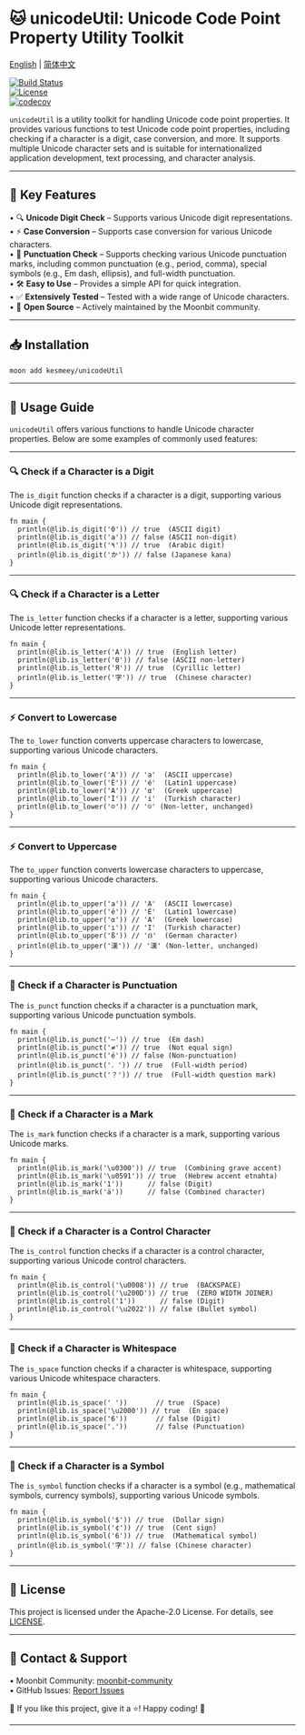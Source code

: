 # 🐱 unicodeUtil: Unicode Code Point Property Utility Toolkit

[English](https://github.com/moonbit-community/unicodeUtil/blob/master/README.md) | [简体中文](https://github.com/moonbit-community/unicodeUtil/blob/master/README_zh_CN.md)

[![Build Status](https://img.shields.io/github/actions/workflow/status/moonbit-community/unicodeUtil/ci.yml)](https://github.com/moonbit-community/unicodeUtil/actions)  
[![License](https://img.shields.io/github/license/moonbit-community/unicodeUtil)](LICENSE)  
[![codecov](https://codecov.io/gh/moonbit-community/NyaSearch/branch/main/graph/badge.svg)](https://codecov.io/gh/moonbit-community/unicodeUtil)  

`unicodeUtil` is a utility toolkit for handling Unicode code point properties. It provides various functions to test Unicode code point properties, including checking if a character is a digit, case conversion, and more. It supports multiple Unicode character sets and is suitable for internationalized application development, text processing, and character analysis.

---

## 🚀 **Key Features**

• 🔍 **Unicode Digit Check** – Supports various Unicode digit representations.  
• ⚡ **Case Conversion** – Supports case conversion for various Unicode characters.  
• 📍 **Punctuation Check** – Supports checking various Unicode punctuation marks, including common punctuation (e.g., period, comma), special symbols (e.g., Em dash, ellipsis), and full-width punctuation.  
• 🛠 **Easy to Use** – Provides a simple API for quick integration.  
• ✅ **Extensively Tested** – Tested with a wide range of Unicode characters.  
• 🔄 **Open Source** – Actively maintained by the Moonbit community.  

---

## 📥 **Installation**

```bash
moon add kesmeey/unicodeUtil
```

---

## 🚀 **Usage Guide**

`unicodeUtil` offers various functions to handle Unicode character properties. Below are some examples of commonly used features:

---

### 🔍 **Check if a Character is a Digit**

The `is_digit` function checks if a character is a digit, supporting various Unicode digit representations.

```moonbit
fn main {
  println(@lib.is_digit('0')) // true  (ASCII digit)
  println(@lib.is_digit('a')) // false (ASCII non-digit)
  println(@lib.is_digit('٩')) // true  (Arabic digit)
  println(@lib.is_digit('か')) // false (Japanese kana)
}
```

---

### 🔍 **Check if a Character is a Letter**

The `is_letter` function checks if a character is a letter, supporting various Unicode letter representations.

```moonbit
fn main {
  println(@lib.is_letter('A')) // true  (English letter)
  println(@lib.is_letter('0')) // false (ASCII non-letter)
  println(@lib.is_letter('Я')) // true  (Cyrillic letter)
  println(@lib.is_letter('字')) // true  (Chinese character)
}
```

---

### ⚡ **Convert to Lowercase**

The `to_lower` function converts uppercase characters to lowercase, supporting various Unicode characters.

```moonbit
fn main {
  println(@lib.to_lower('A')) // 'a'  (ASCII uppercase)
  println(@lib.to_lower('É')) // 'é'  (Latin1 uppercase)
  println(@lib.to_lower('Α')) // 'α'  (Greek uppercase)
  println(@lib.to_lower('İ')) // 'i'  (Turkish character)
  println(@lib.to_lower('☺')) // '☺' (Non-letter, unchanged)
}
```

---

### ⚡ **Convert to Uppercase**

The `to_upper` function converts lowercase characters to uppercase, supporting various Unicode characters.

```moonbit
fn main {
  println(@lib.to_upper('a')) // 'A'  (ASCII lowercase)
  println(@lib.to_upper('é')) // 'É'  (Latin1 lowercase)
  println(@lib.to_upper('α')) // 'Α'  (Greek lowercase)
  println(@lib.to_upper('ı')) // 'I'  (Turkish character)
  println(@lib.to_upper('ß')) // 'ẞ'  (German character)
  println(@lib.to_upper('漢')) // '漢' (Non-letter, unchanged)
}
```

---

### 📍 **Check if a Character is Punctuation**

The `is_punct` function checks if a character is a punctuation mark, supporting various Unicode punctuation symbols.

```moonbit
fn main {
  println(@lib.is_punct('—')) // true  (Em dash)
  println(@lib.is_punct('≠')) // true  (Not equal sign)
  println(@lib.is_punct('é')) // false (Non-punctuation)
  println(@lib.is_punct('．')) // true  (Full-width period)
  println(@lib.is_punct('？')) // true  (Full-width question mark)
}
```

---

### 📍 **Check if a Character is a Mark**

The `is_mark` function checks if a character is a mark, supporting various Unicode marks.

```moonbit
fn main {
  println(@lib.is_mark('\u0300')) // true  (Combining grave accent)
  println(@lib.is_mark('\u0591')) // true  (Hebrew accent etnahta)
  println(@lib.is_mark('1'))      // false (Digit)
  println(@lib.is_mark('ä'))      // false (Combined character)
}
```

---

### 📍 **Check if a Character is a Control Character**

The `is_control` function checks if a character is a control character, supporting various Unicode control characters.

```moonbit
fn main {
  println(@lib.is_control('\u0008')) // true  (BACKSPACE)
  println(@lib.is_control('\u200D')) // true  (ZERO WIDTH JOINER)
  println(@lib.is_control('1'))      // false (Digit)
  println(@lib.is_control('\u2022')) // false (Bullet symbol)
}
```

---

### 📍 **Check if a Character is Whitespace**

The `is_space` function checks if a character is whitespace, supporting various Unicode whitespace characters.

```moonbit
fn main {
  println(@lib.is_space(' '))       // true  (Space)
  println(@lib.is_space('\u2000')) // true  (En space)
  println(@lib.is_space('6'))       // false (Digit)
  println(@lib.is_space('.'))       // false (Punctuation)
}
```

---

### 📍 **Check if a Character is a Symbol**

The `is_symbol` function checks if a character is a symbol (e.g., mathematical symbols, currency symbols), supporting various Unicode symbols.

```moonbit
fn main {
  println(@lib.is_symbol('$')) // true  (Dollar sign)
  println(@lib.is_symbol('¢')) // true  (Cent sign)
  println(@lib.is_symbol('6')) // true  (Mathematical symbol)
  println(@lib.is_symbol('字')) // false (Chinese character)
}
```

---

## 📜 **License**

This project is licensed under the Apache-2.0 License. For details, see [LICENSE](https://github.com/moonbit-community/unicodeUtil/blob/main/LICENSE).

---

## 📢 **Contact & Support**

• Moonbit Community: [moonbit-community](https://github.com/moonbit-community)  
• GitHub Issues: [Report Issues](https://github.com/moonbit-community/unicodeUtil/issues)  

👋 If you like this project, give it a ⭐! Happy coding! 🚀  

---